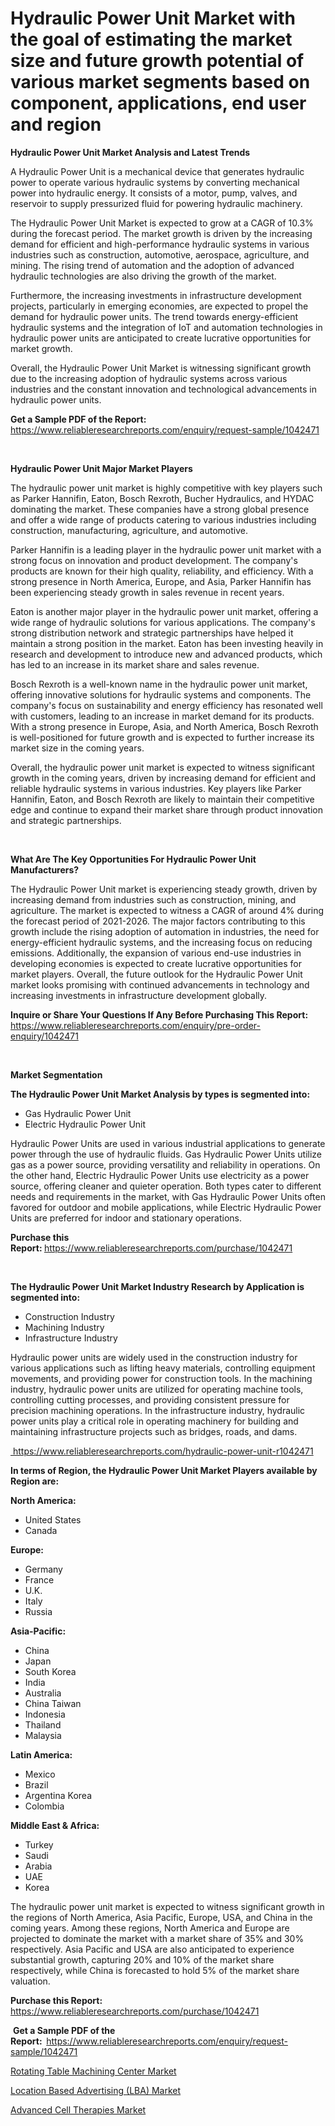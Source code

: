<p><h1>Hydraulic Power Unit Market with the goal of estimating the market size and future growth potential of various market segments based on component, applications, end user and region</h1></p><p><strong>Hydraulic Power Unit Market Analysis and Latest Trends</strong></p>
<p><p>A Hydraulic Power Unit is a mechanical device that generates hydraulic power to operate various hydraulic systems by converting mechanical power into hydraulic energy. It consists of a motor, pump, valves, and reservoir to supply pressurized fluid for powering hydraulic machinery.</p><p>The Hydraulic Power Unit Market is expected to grow at a CAGR of 10.3% during the forecast period. The market growth is driven by the increasing demand for efficient and high-performance hydraulic systems in various industries such as construction, automotive, aerospace, agriculture, and mining. The rising trend of automation and the adoption of advanced hydraulic technologies are also driving the growth of the market.</p><p>Furthermore, the increasing investments in infrastructure development projects, particularly in emerging economies, are expected to propel the demand for hydraulic power units. The trend towards energy-efficient hydraulic systems and the integration of IoT and automation technologies in hydraulic power units are anticipated to create lucrative opportunities for market growth.</p><p>Overall, the Hydraulic Power Unit Market is witnessing significant growth due to the increasing adoption of hydraulic systems across various industries and the constant innovation and technological advancements in hydraulic power units.</p></p>
<p><strong>Get a Sample PDF of the Report:&nbsp;</strong> <a href="https://www.reliableresearchreports.com/enquiry/request-sample/1042471">https://www.reliableresearchreports.com/enquiry/request-sample/1042471</a></p>
<p>&nbsp;</p>
<p><strong>Hydraulic Power Unit Major Market Players</strong></p>
<p><p>The hydraulic power unit market is highly competitive with key players such as Parker Hannifin, Eaton, Bosch Rexroth, Bucher Hydraulics, and HYDAC dominating the market. These companies have a strong global presence and offer a wide range of products catering to various industries including construction, manufacturing, agriculture, and automotive.</p><p>Parker Hannifin is a leading player in the hydraulic power unit market with a strong focus on innovation and product development. The company's products are known for their high quality, reliability, and efficiency. With a strong presence in North America, Europe, and Asia, Parker Hannifin has been experiencing steady growth in sales revenue in recent years.</p><p>Eaton is another major player in the hydraulic power unit market, offering a wide range of hydraulic solutions for various applications. The company's strong distribution network and strategic partnerships have helped it maintain a strong position in the market. Eaton has been investing heavily in research and development to introduce new and advanced products, which has led to an increase in its market share and sales revenue.</p><p>Bosch Rexroth is a well-known name in the hydraulic power unit market, offering innovative solutions for hydraulic systems and components. The company's focus on sustainability and energy efficiency has resonated well with customers, leading to an increase in market demand for its products. With a strong presence in Europe, Asia, and North America, Bosch Rexroth is well-positioned for future growth and is expected to further increase its market size in the coming years.</p><p>Overall, the hydraulic power unit market is expected to witness significant growth in the coming years, driven by increasing demand for efficient and reliable hydraulic systems in various industries. Key players like Parker Hannifin, Eaton, and Bosch Rexroth are likely to maintain their competitive edge and continue to expand their market share through product innovation and strategic partnerships.</p></p>
<p>&nbsp;</p>
<p><strong>What Are The Key Opportunities For Hydraulic Power Unit Manufacturers?</strong></p>
<p><p>The Hydraulic Power Unit market is experiencing steady growth, driven by increasing demand from industries such as construction, mining, and agriculture. The market is expected to witness a CAGR of around 4% during the forecast period of 2021-2026. The major factors contributing to this growth include the rising adoption of automation in industries, the need for energy-efficient hydraulic systems, and the increasing focus on reducing emissions. Additionally, the expansion of various end-use industries in developing economies is expected to create lucrative opportunities for market players. Overall, the future outlook for the Hydraulic Power Unit market looks promising with continued advancements in technology and increasing investments in infrastructure development globally.</p></p>
<p><strong>Inquire or Share Your Questions If Any Before Purchasing This Report:</strong> <a href="https://www.reliableresearchreports.com/enquiry/pre-order-enquiry/1042471">https://www.reliableresearchreports.com/enquiry/pre-order-enquiry/1042471</a></p>
<p>&nbsp;</p>
<p><strong>Market Segmentation</strong></p>
<p><strong>The Hydraulic Power Unit Market Analysis by types is segmented into:</strong></p>
<p><ul><li>Gas Hydraulic Power Unit</li><li>Electric Hydraulic Power Unit</li></ul></p>
<p><p>Hydraulic Power Units are used in various industrial applications to generate power through the use of hydraulic fluids. Gas Hydraulic Power Units utilize gas as a power source, providing versatility and reliability in operations. On the other hand, Electric Hydraulic Power Units use electricity as a power source, offering cleaner and quieter operation. Both types cater to different needs and requirements in the market, with Gas Hydraulic Power Units often favored for outdoor and mobile applications, while Electric Hydraulic Power Units are preferred for indoor and stationary operations.</p></p>
<p><strong>Purchase this Report:&nbsp;</strong><a href="https://www.reliableresearchreports.com/purchase/1042471">https://www.reliableresearchreports.com/purchase/1042471</a></p>
<p>&nbsp;</p>
<p><strong>The Hydraulic Power Unit Market Industry Research by Application is segmented into:</strong></p>
<p><ul><li>Construction Industry</li><li>Machining Industry</li><li>Infrastructure Industry</li></ul></p>
<p><p>Hydraulic power units are widely used in the construction industry for various applications such as lifting heavy materials, controlling equipment movements, and providing power for construction tools. In the machining industry, hydraulic power units are utilized for operating machine tools, controlling cutting processes, and providing consistent pressure for precision machining operations. In the infrastructure industry, hydraulic power units play a critical role in operating machinery for building and maintaining infrastructure projects such as bridges, roads, and dams.</p></p>
<p><a href="https://www.reliableresearchreports.com/hydraulic-power-unit-r1042471">&nbsp;https://www.reliableresearchreports.com/hydraulic-power-unit-r1042471</a></p>
<p><strong>In terms of Region, the Hydraulic Power Unit Market Players available by Region are:</strong></p>
<p>
    <p> <strong> North America: </strong>
        <ul>
            <li>United States</li>
            <li>Canada</li>
        </ul>
        </p> 
    <p> <strong> Europe: </strong>
        <ul>
            <li>Germany</li>
            <li>France</li>
            <li>U.K.</li>
            <li>Italy</li>
            <li>Russia</li>
        </ul>
        </p> 
    <p> <strong> Asia-Pacific: </strong>
        <ul>
            <li>China</li>
            <li>Japan</li>
            <li>South Korea</li>
            <li>India</li>
            <li>Australia</li>
            <li>China Taiwan</li>
            <li>Indonesia</li>
            <li>Thailand</li>
            <li>Malaysia</li>
        </ul>
        </p> 
    <p> <strong> Latin America: </strong>
        <ul>
            <li>Mexico</li>
            <li>Brazil</li>
            <li>Argentina Korea</li>
            <li>Colombia</li>
        </ul>
        </p> 
    <p> <strong> Middle East & Africa: </strong>
        <ul>
            <li>Turkey</li>
            <li>Saudi</li>
            <li>Arabia</li>
            <li>UAE</li>
            <li>Korea</li>
        </ul>
    </p>
    </p>
<p><p>The hydraulic power unit market is expected to witness significant growth in the regions of North America, Asia Pacific, Europe, USA, and China in the coming years. Among these regions, North America and Europe are projected to dominate the market with a market share of 35% and 30% respectively. Asia Pacific and USA are also anticipated to experience substantial growth, capturing 20% and 10% of the market share respectively, while China is forecasted to hold 5% of the market share valuation.</p></p>
<p><strong>Purchase this Report: </strong><a href="https://www.reliableresearchreports.com/purchase/1042471">https://www.reliableresearchreports.com/purchase/1042471</a></p>
<p>&nbsp;<strong>Get a Sample PDF of the Report:&nbsp;&nbsp;</strong><a href="https://www.reliableresearchreports.com/enquiry/request-sample/1042471">https://www.reliableresearchreports.com/enquiry/request-sample/1042471</a></p>
<p><strong></strong></p>
<p><p><a href="https://www.linkedin.com/pulse/rotating-table-machining-center-market-size-growing-forecasted-urtae?trackingId=nBJ4BPCXyR69xo04K%2FVJEQ%3D%3D">Rotating Table Machining Center Market</a></p><p><a href="https://www.linkedin.com/pulse/global-location-based-advertising-lba-market-types-applications-monze?trackingId=HToTRgxnA2ybIkhJjUkSPw%3D%3D">Location Based Advertising (LBA) Market</a></p><p><a href="https://www.linkedin.com/pulse/advanced-cell-therapies-market-research-report-provides-vz5xe?trackingId=4Ow284vSY2KFvwnxtnxGfA%3D%3D">Advanced Cell Therapies Market</a></p></p>